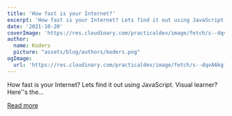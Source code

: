 ```yaml
---
title: 'How fast is your Internet?'
excerpt: 'How fast is your Internet? Lets find it out using JavaScript.    Visual learner? Here''s the...'
date: '2021-10-20'
coverImage: 'https://res.cloudinary.com/practicaldev/image/fetch/s--dqvA6kgf--/c_imagga_scale,f_auto,fl_progressive,h_420,q_auto,w_1000/https://dev-to-uploads.s3.amazonaws.com/uploads/articles/c49wb6rvdtvmy1g3a9rn.png'
author:
  name: Koders
  picture: "assets/blog/authors/koders.png"
ogImage:
  url: 'https://res.cloudinary.com/practicaldev/image/fetch/s--dqvA6kgf--/c_imagga_scale,f_auto,fl_progressive,h_420,q_auto,w_1000/https://dev-to-uploads.s3.amazonaws.com/uploads/articles/c49wb6rvdtvmy1g3a9rn.png'
---
```


How fast is your Internet? Lets find it out using JavaScript.    Visual learner? Here''s the...

[Read more](https://dev.to/0shuvo0/how-fast-is-your-internet-1f44)
